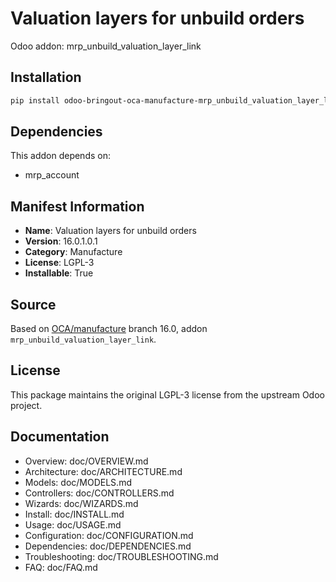 # Valuation layers for unbuild orders

Odoo addon: mrp_unbuild_valuation_layer_link

## Installation

```bash
pip install odoo-bringout-oca-manufacture-mrp_unbuild_valuation_layer_link
```

## Dependencies

This addon depends on:
- mrp_account

## Manifest Information

- **Name**: Valuation layers for unbuild orders
- **Version**: 16.0.1.0.1
- **Category**: Manufacture
- **License**: LGPL-3
- **Installable**: True

## Source

Based on [OCA/manufacture](https://github.com/OCA/manufacture) branch 16.0, addon `mrp_unbuild_valuation_layer_link`.

## License

This package maintains the original LGPL-3 license from the upstream Odoo project.

## Documentation

- Overview: doc/OVERVIEW.md
- Architecture: doc/ARCHITECTURE.md
- Models: doc/MODELS.md
- Controllers: doc/CONTROLLERS.md
- Wizards: doc/WIZARDS.md
- Install: doc/INSTALL.md
- Usage: doc/USAGE.md
- Configuration: doc/CONFIGURATION.md
- Dependencies: doc/DEPENDENCIES.md
- Troubleshooting: doc/TROUBLESHOOTING.md
- FAQ: doc/FAQ.md
